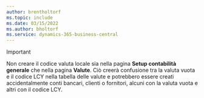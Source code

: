 ```yaml
---
author: brentholtorf
ms.topic: include
ms.date: 03/15/2022
ms.author: bholtorf
ms.service: dynamics-365-business-central
---
```

> [!Important]
> Non creare il codice valuta locale sia nella pagina **Setup contabilità generale** che nella pagina **Valute**. Ciò creerà confusione tra la valuta vuota e il codice LCY nella tabella delle valute e potrebbero essere creati accidentalmente conti bancari, clienti o fornitori, alcuni con la valuta vuota e altri con il codice LCY.